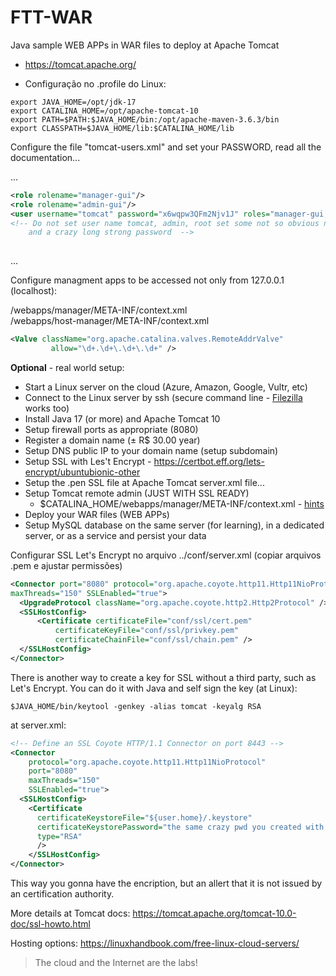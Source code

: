 # FTT-WAR
Java sample WEB APPs in WAR files to deploy at Apache Tomcat

- https://tomcat.apache.org/

- Configuração no .profile do Linux:

```
export JAVA_HOME=/opt/jdk-17
export CATALINA_HOME=/opt/apache-tomcat-10
export PATH=$PATH:$JAVA_HOME/bin:/opt/apache-maven-3.6.3/bin
export CLASSPATH=$JAVA_HOME/lib:$CATALINA_HOME/lib
```

Configure the file "tomcat-users.xml" and set your PASSWORD, read all the documentation...

...
```xml
<role rolename="manager-gui"/>
<role rolename="admin-gui"/>
<user username="tomcat" password="x6wqpw3QFm2Njv1J" roles="manager-gui,admin-gui"/>
<!-- Do not set user name tomcat, admin, root set some not so obvious name
    and a crazy long strong password  -->
 
```
...

Configure managment apps to be accessed not only from 127.0.0.1 (localhost):

/webapps/manager/META-INF/context.xml<br>
/webapps/host-manager/META-INF/context.xml

```xml
<Valve className="org.apache.catalina.valves.RemoteAddrValve"
         allow="\d+.\d+\.\d+\.\d+" />

```

__Optional__ - real world setup:

- Start a Linux server on the cloud (Azure, Amazon, Google, Vultr, etc)
- Connect to the Linux server by ssh (secure command line - [Filezilla](https://filezilla-project.org/) works too)
- Install Java 17 (or more) and Apache Tomcat 10
- Setup firewall ports as appropriate (8080)
- Register a domain name (± R$ 30.00 year)
- Setup DNS public IP to your domain name (setup subdomain)
- Setup SSL with Les't Encrypt - https://certbot.eff.org/lets-encrypt/ubuntubionic-other
- Setup the .pen SSL file at Apache Tomcat server.xml file...
- Setup Tomcat remote admin (JUST WITH SSL READY) 
  - $CATALINA_HOME/webapps/manager/META-INF/context.xml - [hints](https://stackoverflow.com/questions/36703856/access-tomcat-manager-app-from-different-host)
- Deploy your WAR files (WEB APPs)
- Setup MySQL database on the same server (for learning), in a dedicated server, or as a service and persist your data

Configurar SSL Let's Encrypt no arquivo ../conf/server.xml (copiar arquivos .pem e ajustar permissões)

```xml
<Connector port="8080" protocol="org.apache.coyote.http11.Http11NioProtocol"
maxThreads="150" SSLEnabled="true">
  <UpgradeProtocol className="org.apache.coyote.http2.Http2Protocol" />
  <SSLHostConfig>
	  <Certificate certificateFile="conf/ssl/cert.pem"
		  certificateKeyFile="conf/ssl/privkey.pem"
		  certificateChainFile="conf/ssl/chain.pem" />
  </SSLHostConfig>
</Connector>
```
There is another way to create a key for SSL without a third party, such as Let's Encrypt. You can do it with Java and self sign the key (at Linux):

```
$JAVA_HOME/bin/keytool -genkey -alias tomcat -keyalg RSA
```

at server.xml:

```xml
<!-- Define an SSL Coyote HTTP/1.1 Connector on port 8443 -->
<Connector
    protocol="org.apache.coyote.http11.Http11NioProtocol"
    port="8080"
    maxThreads="150"
    SSLEnabled="true">
  <SSLHostConfig>
    <Certificate
      certificateKeystoreFile="${user.home}/.keystore"
      certificateKeystorePassword="the same crazy pwd you created with the key"
      type="RSA"
      />
    </SSLHostConfig>
</Connector>
```


This way you gonna have the encription, but an allert that it is not issued by an certification authority.

More details at Tomcat docs: https://tomcat.apache.org/tomcat-10.0-doc/ssl-howto.html


Hosting options: https://linuxhandbook.com/free-linux-cloud-servers/

> The cloud and the Internet are the labs!
